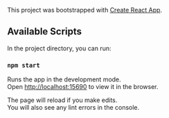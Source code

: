This project was bootstrapped with [Create React App](https://github.com/facebook/create-react-app).

## Available Scripts

In the project directory, you can run:

### `npm start`

Runs the app in the development mode.<br>
Open [http://localhost:15690](http://localhost:15690) to view it in the browser.

The page will reload if you make edits.<br>
You will also see any lint errors in the console.
